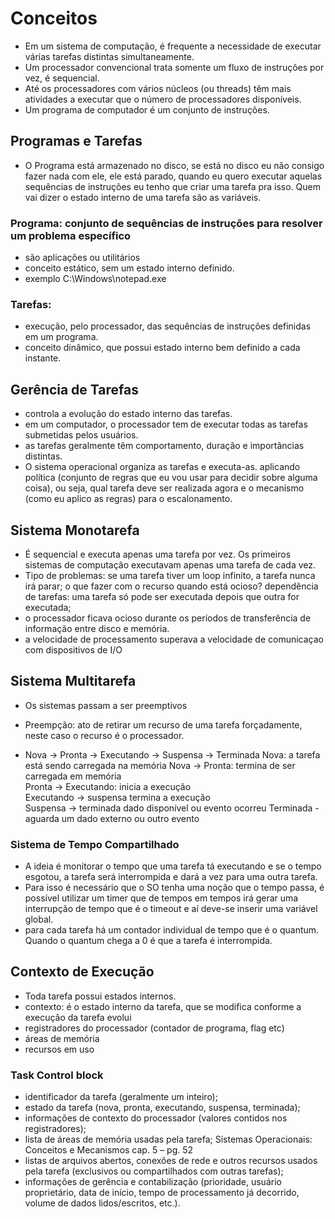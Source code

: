 # Conceitos 

- Em um sistema de computação, é frequente a necessidade de executar várias tarefas distintas simultaneamente.
- Um processador convencional trata somente um fluxo de instruções por vez, é sequencial.
- Até os processadores com vários núcleos (ou threads) têm mais atividades a executar que o número de processadores disponíveis.
- Um programa de computador é um conjunto de instruções.


## Programas e Tarefas 
- O Programa está armazenado no disco, se está no disco eu não consigo fazer nada com ele, ele está parado, quando eu quero executar aquelas sequências de instruções
eu tenho que criar uma tarefa pra isso. Quem vai dizer o estado interno de uma tarefa são as variáveis. 

### Programa: conjunto de sequências de instruções para resolver um problema específico
- são aplicações ou utilitários
- conceito estático, sem um estado interno definido.
- exemplo C:\Windows\notepad.exe

### Tarefas: 
- execução, pelo processador, das sequências de instruções definidas em um programa.
- conceito dinâmico, que possui estado interno bem definido a cada instante.

## Gerência de Tarefas
- controla a evolução do estado interno das tarefas.
- em um computador, o processador tem de executar todas as tarefas submetidas pelos usuários.
- as tarefas geralmente têm comportamento, duração e importâncias distintas.
- O sistema operacional organiza as tarefas e executa-as. 
aplicando política (conjunto de regras que eu vou usar para decidir sobre alguma coisa), ou seja, qual tarefa deve ser realizada agora e o
mecanismo (como eu aplico as regras) para o escalonamento.

## Sistema Monotarefa 
- É sequencial e executa apenas uma tarefa por vez. Os primeiros sistemas de computação executavam apenas uma tarefa de cada vez.
- Tipo de problemas: se uma tarefa tiver um loop infinito, a tarefa nunca irá parar; o que fazer com o recurso quando está ocioso?
 dependência de tarefas: uma tarefa só pode ser executada depois que outra for executada;
- o processador ficava ocioso durante os períodos de transferência de informação entre disco e memória.
- a velocidade de processamento superava a velocidade de comunicaçao com dispositivos de I/O

## Sistema Multitarefa
- Os sistemas passam a ser preemptivos
- Preempção: ato de retirar um recurso de uma tarefa forçadamente, neste caso o recurso é o processador.

- Nova -> Pronta -> Executando -> Suspensa -> Terminada
  Nova: a tarefa está sendo carregada na memória
  Nova -> Pronta: termina de ser carregada em memória  
  Pronta -> Executando: inicia a execução  
  Executando -> suspensa termina a execução  
  Suspensa -> terminada dado disponível ou evento ocorreu
  Terminada - aguarda um dado externo ou outro evento

### Sistema de Tempo Compartilhado
- A ideia é monitorar o tempo que uma tarefa tá executando e se o tempo esgotou, a tarefa será interrompida e dará a vez para uma outra tarefa.
- Para isso é necessário que o SO tenha uma noção que o tempo passa, é possível utilizar um timer que de tempos em tempos irá gerar uma interrupção de tempo que é o timeout e aí
deve-se inserir uma variável global.
- para cada tarefa há um contador individual de tempo que é o quantum. Quando o quantum chega a 0 é que a tarefa é interrompida.

## Contexto de Execução 
- Toda tarefa possui estados internos.
- contexto: é o estado interno da tarefa, que se modifica conforme a execução da tarefa evolui
- registradores do processador (contador de programa, flag etc) 
- áreas de memória
- recursos em uso

### Task Control block 

- identificador da tarefa (geralmente um inteiro);
- estado da tarefa (nova, pronta, executando, suspensa, terminada);
- informações de contexto do processador (valores contidos nos registradores);
- lista de áreas de memória usadas pela tarefa;
Sistemas Operacionais: Conceitos e Mecanismos cap. 5 – pg. 52
- listas de arquivos abertos, conexões de rede e outros recursos usados pela tarefa
(exclusivos ou compartilhados com outras tarefas);
- informações de gerência e contabilização (prioridade, usuário proprietário, data
de início, tempo de processamento já decorrido, volume de dados lidos/escritos,
etc.).

